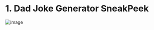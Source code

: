 # 1. Dad Joke Generator SneakPeek
![image](https://github.com/priyanshu-1707/Practice-Project/assets/128516306/c669a1a2-51ff-44a7-8d21-59981f53c4df)
